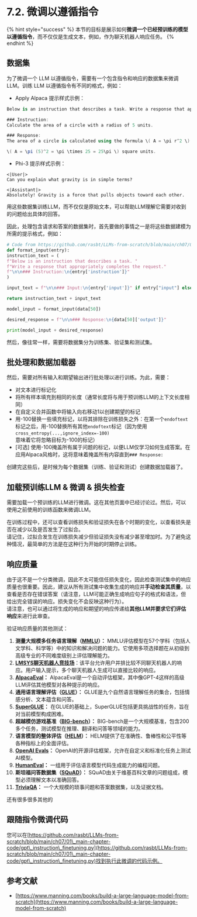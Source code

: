# 7.2. 微调以遵循指令

{% hint style="success" %}
本节的目标是展示如何**微调一个已经预训练的模型以遵循指令**，而不仅仅是生成文本，例如，作为聊天机器人响应任务。
{% endhint %}

## 数据集

为了微调一个 LLM 以遵循指令，需要有一个包含指令和响应的数据集来微调 LLM。训练 LLM 以遵循指令有不同的格式，例如：

* Apply Alpaca 提示样式示例：
```csharp
Below is an instruction that describes a task. Write a response that appropriately completes the request.

### Instruction:
Calculate the area of a circle with a radius of 5 units.

### Response:
The area of a circle is calculated using the formula \( A = \pi r^2 \). Plugging in the radius of 5 units:

\( A = \pi (5)^2 = \pi \times 25 = 25\pi \) square units.
```
* Phi-3 提示样式示例：
```vbnet
<|User|>
Can you explain what gravity is in simple terms?

<|Assistant|>
Absolutely! Gravity is a force that pulls objects toward each other.
```
用这些数据集训练LLM，而不仅仅是原始文本，可以帮助LLM理解它需要对收到的问题给出具体的回答。

因此，处理包含请求和答案的数据集时，首先要做的事情之一是将这些数据建模为所需的提示格式，例如：
```python
# Code from https://github.com/rasbt/LLMs-from-scratch/blob/main/ch07/01_main-chapter-code/ch07.ipynb
def format_input(entry):
instruction_text = (
f"Below is an instruction that describes a task. "
f"Write a response that appropriately completes the request."
f"\n\n### Instruction:\n{entry['instruction']}"
)

input_text = f"\n\n### Input:\n{entry['input']}" if entry["input"] else ""

return instruction_text + input_text

model_input = format_input(data[50])

desired_response = f"\n\n### Response:\n{data[50]['output']}"

print(model_input + desired_response)
```
然后，像往常一样，需要将数据集分为训练集、验证集和测试集。

## 批处理和数据加载器

然后，需要对所有输入和期望输出进行批处理以进行训练。为此，需要：

* 对文本进行标记化
* 将所有样本填充到相同的长度（通常长度将与用于预训练LLM的上下文长度相同）
* 在自定义合并函数中将输入向右移动1以创建期望的标记
* 用-100替换一些填充标记，以将其排除在训练损失之外：在第一个`endoftext`标记之后，用-100替换所有其他`endoftext`标记（因为使用`cross_entropy(...,ignore_index=-100)`意味着它将忽略目标为-100的标记）
* \[可选\] 使用-100掩盖所有属于问题的标记，以便LLM仅学习如何生成答案。在应用Alpaca风格时，这将意味着掩盖所有内容直到`### Response:`

创建完这些后，是时候为每个数据集（训练、验证和测试）创建数据加载器了。

## 加载预训练LLM & 微调 & 损失检查

需要加载一个预训练的LLM进行微调。这在其他页面中已经讨论过。然后，可以使用之前使用的训练函数来微调LLM。

在训练过程中，还可以查看训练损失和验证损失在各个时期的变化，以查看损失是否在减少以及是否发生了过拟合。\
请记住，过拟合发生在训练损失减少但验证损失没有减少甚至增加时。为了避免这种情况，最简单的方法是在这种行为开始的时期停止训练。

## 响应质量

由于这不是一个分类微调，因此不太可能信任损失变化，因此检查测试集中的响应质量也很重要。因此，建议从所有测试集中收集生成的响应并**手动检查其质量**，以查看是否存在错误答案（请注意，LLM可能正确生成响应句子的格式和语法，但给出完全错误的响应。损失变化不会反映这种行为）。\
请注意，也可以通过将生成的响应和期望的响应传递给**其他LLM并要求它们评估响应**来进行此审查。

验证响应质量的其他测试：

1. **测量大规模多任务语言理解（**[**MMLU**](https://arxiv.org/abs/2009.03300)**）：** MMLU评估模型在57个学科（包括人文学科、科学等）中的知识和解决问题的能力。它使用多项选择题在从初级到高级专业的不同难度级别上评估理解能力。
2. [**LMSYS聊天机器人竞技场**](https://arena.lmsys.org)：该平台允许用户并排比较不同聊天机器人的响应。用户输入提示，多个聊天机器人生成可以直接比较的响应。
3. [**AlpacaEval**](https://github.com/tatsu-lab/alpaca_eval)**：** AlpacaEval是一个自动评估框架，其中像GPT-4这样的高级LLM评估其他模型对各种提示的响应。
4. **通用语言理解评估（**[**GLUE**](https://gluebenchmark.com/)**）：** GLUE是九个自然语言理解任务的集合，包括情感分析、文本蕴含和问答。
5. [**SuperGLUE**](https://super.gluebenchmark.com/)**：** 在GLUE的基础上，SuperGLUE包括更具挑战性的任务，旨在对当前模型构成困难。
6. **超越模仿游戏基准（**[**BIG-bench**](https://github.com/google/BIG-bench)**）：** BIG-bench是一个大规模基准，包含200多个任务，测试模型在推理、翻译和问答等领域的能力。
7. **语言模型的整体评估（**[**HELM**](https://crfm.stanford.edu/helm/lite/latest/)**）：** HELM提供了在准确性、鲁棒性和公平性等各种指标上的全面评估。
8. [**OpenAI Evals**](https://github.com/openai/evals)**：** OpenAI的开源评估框架，允许在自定义和标准化任务上测试AI模型。
9. [**HumanEval**](https://github.com/openai/human-eval)**：** 一组用于评估语言模型代码生成能力的编程问题。
10. **斯坦福问答数据集（**[**SQuAD**](https://rajpurkar.github.io/SQuAD-explorer/)**）：** SQuAD由关于维基百科文章的问题组成，模型必须理解文本以准确回答。
11. [**TriviaQA**](https://nlp.cs.washington.edu/triviaqa/)**：** 一个大规模的琐事问题和答案数据集，以及证据文档。

还有很多很多其他的

## 跟随指令微调代码

您可以在[https://github.com/rasbt/LLMs-from-scratch/blob/main/ch07/01\_main-chapter-code/gpt\_instruction\_finetuning.py](https://github.com/rasbt/LLMs-from-scratch/blob/main/ch07/01\_main-chapter-code/gpt\_instruction\_finetuning.py)找到执行此微调的代码示例。

## 参考文献

* [https://www.manning.com/books/build-a-large-language-model-from-scratch](https://www.manning.com/books/build-a-large-language-model-from-scratch)
